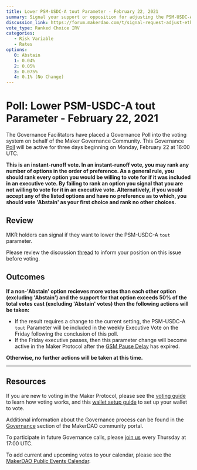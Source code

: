 ```yaml
---
title: Lower PSM-USDC-A tout Parameter - February 22, 2021
summary: Signal your support or opposition for adjusting the PSM-USDC-A tout parameter.
discussion_link: https://forum.makerdao.com/t/signal-request-adjust-eth-a-dc-iam-line-2021-04/6332
vote_type: Ranked Choice IRV
categories:
   - Risk Variable
   - Rates
options:
   0: Abstain
   1: 0.04%
   2: 0.05%
   3: 0.075%
   4: 0.1% (No Change)
---
```

# Poll: Lower PSM-USDC-A tout Parameter - February 22, 2021

The Governance Facilitators have placed a Governance Poll into the voting system on behalf of the Maker Governance Community. This Governance [Poll](https://community-development.makerdao.com/en/learn/governance/on-chain-gov) will be active for three days beginning on Monday, February 22 at 16:00 UTC.

**This is an instant-runoff vote. In an instant-runoff vote, you may rank any number of options in the order of preference. As a general rule, you should rank every option you would be willing to vote for if it was included in an executive vote. By failing to rank an option you signal that you are not willing to vote for it in an executive vote. Alternatively, if you would accept any of the listed options and have no preference as to which, you should vote 'Abstain' as your first choice and rank no other choices.**

## Review 

MKR holders can signal if they want to lower the PSM-USDC-A `tout` parameter. 

Please review the discussion [thread](https://forum.makerdao.com/t/signal-request-lower-psm-usdc-a-tout-parameter/6447) to inform your position on this issue before voting.

## Outcomes

**If a non-'Abstain' option recieves more votes than each other option (excluding 'Abstain') and the support for that option exceeds 50% of the total votes cast (excluding 'Abstain' votes) then the following actions will be taken:**
* If the result requires a change to the current setting, the PSM-USDC-A `tout` Parameter will be included in the weekly Executive Vote on the Friday following the conclusion of this poll.  
* If the Friday executive passes, then this parameter change will become active in the Maker Protocol after the [GSM Pause Delay](https://community-development.makerdao.com/en/learn/governance/param-gsm-pause-delay) has expired.

**Otherwise, no further actions will be taken at this time.**

---

## Resources

If you are new to voting in the Maker Protocol, please see the [voting guide](https://community-development.makerdao.com/en/learn/governance/how-voting-works/) to learn how voting works, and this [wallet setup guide](https://community-development.makerdao.com/en/learn/governance/voting-setup/) to set up your wallet to vote.

Additional information about the Governance process can be found in the [Governance](https://community-development.makerdao.com/en/learn/governance) section of the MakerDAO community portal.

To participate in future Governance calls, please [join us](https://github.com/makerdao/community/tree/master/governance/governance-and-risk-meetings) every Thursday at 17:00 UTC.

To add current and upcoming votes to your calendar, please see the [MakerDAO Public Events Calendar](https://calendar.google.com/calendar/embed?src=makerdao.com_3efhm2ghipksegl009ktniomdk%40group.calendar.google.com&ctz=UTC&mode=week&showCalendars=0&showPrint=0).
